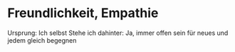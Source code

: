 # Freundlichkeit, Empathie

Ursprung: Ich selbst
Stehe ich dahinter: Ja, immer offen sein für neues und jedem gleich begegnen